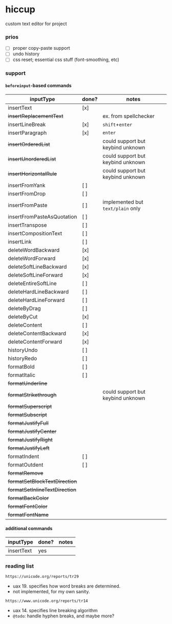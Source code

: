 # hiccup

custom text editor for project

### prios

- [ ] proper copy-paste support
- [ ] undo history
- [ ] css reset; essential css stuff (font-smoothing, etc)

### support

#### `beforeinput`-based commands

| inputType                        | done? | notes                             |
| -------------------------------- | ----- | --------------------------------- |
| insertText                       | [x]   |                                   |
| ~~insertReplacementText~~        |       | ex. from spellchecker             |
| insertLineBreak                  | [x]   | `shift`+`enter`                   |
| insertParagraph                  | [x]   | `enter`                           |
| ~~insertOrderedList~~            |       | could support but keybind unknown |
| ~~insertUnorderedList~~          |       | could support but keybind unknown |
| ~~insertHorizontalRule~~         |       | could support but keybind unknown |
| insertFromYank                   | [ ]   |                                   |
| insertFromDrop                   | [ ]   |                                   |
| insertFromPaste                  | [ ]   | implemented but `text/plain` only |
| insertFromPasteAsQuotation       | [ ]   |                                   |
| insertTranspose                  | [ ]   |                                   |
| insertCompositionText            | [ ]   |                                   |
| insertLink                       | [ ]   |                                   |
| deleteWordBackward               | [x]   |                                   |
| deleteWordForward                | [x]   |                                   |
| deleteSoftLineBackward           | [x]   |                                   |
| deleteSoftLineForward            | [x]   |                                   |
| deleteEntireSoftLine             | [ ]   |                                   |
| deleteHardLineBackward           | [ ]   |                                   |
| deleteHardLineForward            | [ ]   |                                   |
| deleteByDrag                     | [ ]   |                                   |
| deleteByCut                      | [x]   |                                   |
| deleteContent                    | [ ]   |                                   |
| deleteContentBackward            | [x]   |                                   |
| deleteContentForward             | [x]   |                                   |
| historyUndo                      | [ ]   |                                   |
| historyRedo                      | [ ]   |                                   |
| formatBold                       | [ ]   |                                   |
| formatItalic                     | [ ]   |                                   |
| ~~formatUnderline~~              |       |                                   |
| ~~formatStrikethrough~~          |       | could support but keybind unknown |
| ~~formatSuperscript~~            |       |                                   |
| ~~formatSubscript~~              |       |                                   |
| ~~formatJustifyFull~~            |       |                                   |
| ~~formatJustifyCenter~~          |       |                                   |
| ~~formatJustifyRight~~           |       |                                   |
| ~~formatJustifyLeft~~            |       |                                   |
| formatIndent                     | [ ]   |                                   |
| formatOutdent                    | [ ]   |                                   |
| ~~formatRemove~~                 |       |                                   |
| ~~formatSetBlockTextDirection~~  |       |                                   |
| ~~formatSetInlineTextDirection~~ |       |                                   |
| ~~formatBackColor~~              |       |                                   |
| ~~formatFontColor~~              |       |                                   |
| ~~formatFontName~~               |       |                                   |

#### additional commands

| inputType  | done? | notes |
| ---------- | ----- | ----- |
| insertText | yes   |       |

### reading list

`https://unicode.org/reports/tr29`

- uax 19. specifies how word breaks are determined.
- not implemented, for my own sanity.

`https://www.unicode.org/reports/tr14`

- uax 14. specifies line breaking algorithm
- `@todo`: handle hyphen breaks, and maybe more?
